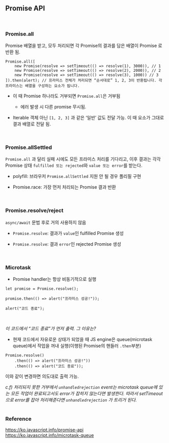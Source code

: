 ## Promise API <br>
<br>

### Promise.all<br>

Promise 배열을 받고, 모두 처리되면 각 Promise의 결과를 담은 배열이 Promise 로 반환 됨.<br>

```
Promise.all([ 
	new Promise(resolve => setTimeout(() => resolve(1), 3000)), // 1 
	new Promise(resolve => setTimeout(() => resolve(2), 2000)), // 2 
	new Promise(resolve => setTimeout(() => resolve(3), 1000)) // 3 ]).then(alert); // 프라미스 전체가 처리되면 “순서대로” 1, 2, 3이 반환됩니다. 각 프라미스는 배열을 구성하는 요소가 됩니다.
```

* 이 때 Promise 하나라도 거부되면 `Promise.all`은 거부됨<br>
	* 에러 발생 시 다른 promise 무시됨.<br>
  
* Iterable 객체 아닌 `[1, 2, 3]` 과 같은 ‘일반’ 값도 전달 가능. 이 때 요소가 그대로 결과 배열로 전달 됨.<br>
<br>

### Promise.allSettled<br>

`Promise.all` 과 달리 실패 시에도 모든 프라미스 처리를 기다리고, 이후 결과는 각각 Promise 상태 `fulfilled 또는 rejected`와 `value 또는 error`를 받는다.<br>

* polyfill: 브라우저 `Promise.allSettled` 지원 안 될 경우 폴리필 구현<br>

* Promise.race: 가장 먼저 처리되는 Promise 결과 반환<br>
<br>

### Promise.resolve/reject<br>

`async/await` 문법 후로 거의 사용하지 않음<br>

* `Promise.resolve`: 결과가 `value`인 fulfilled Promise 생성<br>

* `Promise.resolve`: 결과 `error`인 rejected Promise 생성<br>

<br>

### Microtask
* Promise handler는 항상 비동기적으로 실행<br>

```
let promise = Promise.resolve();

promise.then(() => alert("프라미스 성공!"));

alert("코드 종료");
```

<br>

*이 코드에서 “코드 종료”가 먼저 출력. 그 이유는?<br>*
- 현재 코드에서 자유로운 상태가 되었을 때 JS engine은 queue(microtask queue)에서 작업을 꺼내 실행(이행된 Promise의 핸들러 `.then`부분)<br>

```
Promise.resolve()
	.then(() => alert("프라미스 성공!"))
	.then(() => alert("코드 종료"));
```

이와 같이 변경하면 의도대로 출력 가능.<br>


*c.f) 처리되지 못한 거부에서 `unhandledrejection` event는 microtask queue에 있는 모든 작업이 완료되고서도 error가 잡히지 않는다면 발생한다. 따라서 setTimeout으로 error를 잡아 처리해준다면 `unhandledrejection` 가 트리거 된다.*<br>
<br>

### Reference
https://ko.javascript.info/promise-api <br>
https://ko.javascript.info/microtask-queue
